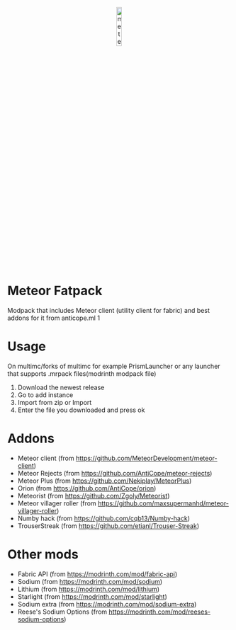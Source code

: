 <p align="center">
<img src="https://meteorclient.com/icon.png" alt="meteor-client-logo" width="15%"/>
</p>

# Meteor Fatpack
Modpack that includes Meteor client (utility client for fabric) and best addons for it from anticope.ml 1

# Usage

On multimc/forks of multimc for example PrismLauncher or any launcher that supports .mrpack files(modrinth modpack file)

1. Download the newest release
2. Go to add instance
3. Import from zip or Import
4. Enter the file you downloaded and press ok

# Addons

* Meteor client (from https://github.com/MeteorDevelopment/meteor-client)
* Meteor Rejects (from https://github.com/AntiCope/meteor-rejects)
* Meteor Plus (from https://github.com/Nekiplay/MeteorPlus)
* Orion (from https://github.com/AntiCope/orion)
* Meteorist (from https://github.com/Zgoly/Meteorist)
* Meteor villager roller (from https://github.com/maxsupermanhd/meteor-villager-roller)
* Numby hack (from https://github.com/cqb13/Numby-hack)
* TrouserStreak (from https://github.com/etianl/Trouser-Streak)


# Other mods

* Fabric API (from https://modrinth.com/mod/fabric-api)
* Sodium (from https://modrinth.com/mod/sodium)
* Lithium (from https://modrinth.com/mod/lithium)
* Starlight (from https://modrinth.com/mod/starlight)
* Sodium extra (from https://modrinth.com/mod/sodium-extra)
* Reese's Sodium Options (from https://modrinth.com/mod/reeses-sodium-options)

